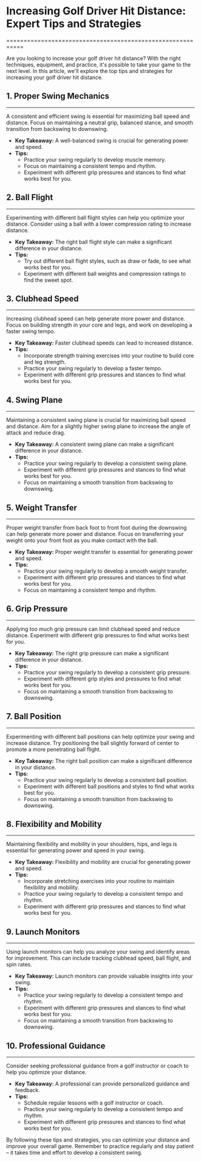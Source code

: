 # Increasing Golf Driver Hit Distance: Expert Tips and Strategies
===========================================================

Are you looking to increase your golf driver hit distance? With the right techniques, equipment, and practice, it's possible to take your game to the next level. In this article, we'll explore the top tips and strategies for increasing your golf driver hit distance.

## 1. Proper Swing Mechanics
---------------------------------

A consistent and efficient swing is essential for maximizing ball speed and distance. Focus on maintaining a neutral grip, balanced stance, and smooth transition from backswing to downswing.

*   **Key Takeaway:** A well-balanced swing is crucial for generating power and speed.
*   **Tips:**
    *   Practice your swing regularly to develop muscle memory.
    *   Focus on maintaining a consistent tempo and rhythm.
    *   Experiment with different grip pressures and stances to find what works best for you.

## 2. Ball Flight
-----------------

Experimenting with different ball flight styles can help you optimize your distance. Consider using a ball with a lower compression rating to increase distance.

*   **Key Takeaway:** The right ball flight style can make a significant difference in your distance.
*   **Tips:**
    *   Try out different ball flight styles, such as draw or fade, to see what works best for you.
    *   Experiment with different ball weights and compression ratings to find the sweet spot.

## 3. Clubhead Speed
---------------------

Increasing clubhead speed can help generate more power and distance. Focus on building strength in your core and legs, and work on developing a faster swing tempo.

*   **Key Takeaway:** Faster clubhead speeds can lead to increased distance.
*   **Tips:**
    *   Incorporate strength training exercises into your routine to build core and leg strength.
    *   Practice your swing regularly to develop a faster tempo.
    *   Experiment with different grip pressures and stances to find what works best for you.

## 4. Swing Plane
-----------------

Maintaining a consistent swing plane is crucial for maximizing ball speed and distance. Aim for a slightly higher swing plane to increase the angle of attack and reduce drag.

*   **Key Takeaway:** A consistent swing plane can make a significant difference in your distance.
*   **Tips:**
    *   Practice your swing regularly to develop a consistent swing plane.
    *   Experiment with different grip pressures and stances to find what works best for you.
    *   Focus on maintaining a smooth transition from backswing to downswing.

## 5. Weight Transfer
---------------------

Proper weight transfer from back foot to front foot during the downswing can help generate more power and distance. Focus on transferring your weight onto your front foot as you make contact with the ball.

*   **Key Takeaway:** Proper weight transfer is essential for generating power and speed.
*   **Tips:**
    *   Practice your swing regularly to develop a smooth weight transfer.
    *   Experiment with different grip pressures and stances to find what works best for you.
    *   Focus on maintaining a consistent tempo and rhythm.

## 6. Grip Pressure
------------------

Applying too much grip pressure can limit clubhead speed and reduce distance. Experiment with different grip pressures to find what works best for you.

*   **Key Takeaway:** The right grip pressure can make a significant difference in your distance.
*   **Tips:**
    *   Practice your swing regularly to develop a consistent grip pressure.
    *   Experiment with different grip styles and pressures to find what works best for you.
    *   Focus on maintaining a smooth transition from backswing to downswing.

## 7. Ball Position
------------------

Experimenting with different ball positions can help optimize your swing and increase distance. Try positioning the ball slightly forward of center to promote a more penetrating ball flight.

*   **Key Takeaway:** The right ball position can make a significant difference in your distance.
*   **Tips:**
    *   Practice your swing regularly to develop a consistent ball position.
    *   Experiment with different ball positions and styles to find what works best for you.
    *   Focus on maintaining a smooth transition from backswing to downswing.

## 8. Flexibility and Mobility
------------------------------

Maintaining flexibility and mobility in your shoulders, hips, and legs is essential for generating power and speed in your swing.

*   **Key Takeaway:** Flexibility and mobility are crucial for generating power and speed.
*   **Tips:**
    *   Incorporate stretching exercises into your routine to maintain flexibility and mobility.
    *   Practice your swing regularly to develop a consistent tempo and rhythm.
    *   Experiment with different grip pressures and stances to find what works best for you.

## 9. Launch Monitors
---------------------

Using launch monitors can help you analyze your swing and identify areas for improvement. This can include tracking clubhead speed, ball flight, and spin rates.

*   **Key Takeaway:** Launch monitors can provide valuable insights into your swing.
*   **Tips:**
    *   Practice your swing regularly to develop a consistent tempo and rhythm.
    *   Experiment with different grip pressures and stances to find what works best for you.
    *   Focus on maintaining a smooth transition from backswing to downswing.

## 10. Professional Guidance
---------------------------

Consider seeking professional guidance from a golf instructor or coach to help you optimize your distance.

*   **Key Takeaway:** A professional can provide personalized guidance and feedback.
*   **Tips:**
    *   Schedule regular lessons with a golf instructor or coach.
    *   Practice your swing regularly to develop a consistent tempo and rhythm.
    *   Experiment with different grip pressures and stances to find what works best for you.

By following these tips and strategies, you can optimize your distance and improve your overall game. Remember to practice regularly and stay patient – it takes time and effort to develop a consistent swing.
